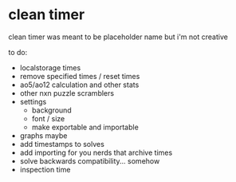 # clean timer
clean timer was meant to be placeholder name but i'm not creative

to do:
* localstorage times
* remove specified times / reset times
* ao5/ao12 calculation and other stats
* other nxn puzzle scramblers
* settings
  * background
  * font / size
  * make exportable and importable
* graphs maybe
* add timestamps to solves
* add importing for you nerds that archive times
* solve backwards compatibility... somehow
* inspection time
